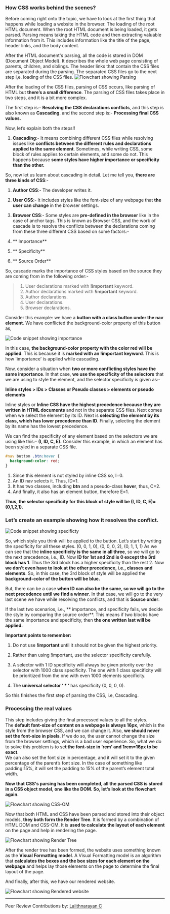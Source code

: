 ### How CSS works behind the scenes?

Before coming right onto the topic, we have to look at the first thing that happens while loading a website in the browser. The loading of the root HTML document. When the root HTML document is being loaded, it gets parsed. Parsing means taking the HTML code and then extracting valuable information from it. This includes information like the title of the page, header links, and the body content.

After the HTML document's parsing, all the code is stored in DOM (Document Object Model). It describes the whole web page consisting of parents, children, and siblings. The header links that contain the CSS files are separated during the parsing. The separated CSS files go to the next step i,e. loading of the CSS files.
![Flowchart showing Parsing](/engineering-education/how-css-works-behind-the-scenes/parsing.png)

After the loading of the CSS files, parsing of CSS occurs, like parsing of HTML but **there’s a small difference**. The parsing of CSS files takes place in two steps, and it is a bit more complex.

The first step is:- **Resolving the CSS declarations conflicts**, and this step is also known as **Cascading**.
and the second step is:- **Processing final CSS values.**

Now, let’s explain both the steps!!

1. **Cascading**:- It means combining different CSS files while resolving issues like **conflicts between the different rules and declarations applied to the same element**. Sometimes, while writing CSS, some block of rules applies to certain elements, and some do not. This happens because **some styles have higher importance or specificity than the other.**

So, now let us learn about cascading in detail.
Let me tell you, **there are three kinds of CSS**:-

1. **Author CSS**:- The developer writes it.
2. **User CSS**:- It includes styles like the font-size of any webpage that **the user can change** in the browser settings.
3. **Browser CSS**:- Some styles are **pre-defined in the browser** like in the case of anchor tags. This is known as Browser CSS, and the work of cascade is to resolve the conflicts between the declarations coming from these three different CSS based on some factors:-

1. ** Importance**
2. ** Specificity**
3. ** Source Order**

So, cascade marks the importance of CSS styles based on the source they are coming from in the following order:-

> 1. User declarations marked with **!important** keyword.
> 2. Author declarations marked with **!important** keyword.
> 3. Author declarations.
> 4. User declarations.
> 5. Browser declarations.

Consider this example: we have a **button with a class button under the nav element**. We have conflicted the background-color property of this button as,

![Code snippet showing importance](/engineering-education/how-css-works-behind-the-scenes/importance-code.png)

In this case, **the background-color property with the color red will be applied**. This is because it is **marked with an !important keyword**. This is how 'importance' is applied while cascading.

Now, consider a situation when **two or more conflicting styles have the same importance**. In that case, **we use the specificity of the selectors** that we are using to style the element, and the selector specificity is given as:-

**Inline styles > IDs > Classes or Pseudo classes > elements or pseudo elements**

Inline styles or **Inline CSS have the highest precedence because they are written in HTML documents** and not in the separate CSS files. Next comes when we select the element by its ID. Next is **selecting the element by its class, which has lower precedence than ID**. Finally, selecting the element by its name has the lowest precedence.

We can find the specificity of any element based on the selectors we are using like this:- **(I, ID, C, E).**
Consider this example, in which an element has been styled in a separate CSS file.

```css
#nav button .btn:hover {
  background-color: red;
}
```

1. Since this element is not styled by inline CSS so, I=0.
2. An ID nav selects it. Thus, ID=1.
3. It has two classes, including **btn** and a pseudo-class **hover**, thus, C=2.
4. And finally, it also has an element button, therefore E=1.

**Thus, the selector specificity for this block of style will be (I, ID, C, E)=(0,1,2,1).**

### Let’s create an example showing how it resolves the conflict.

![Code snippet showing specificty](/engineering-education/how-css-works-behind-the-scenes/specificity-code.png)

So, which style you think will be applied to the button. Let’s start by writing the specificity for all these styles.
(0, 0, 1, 0),
(0, 0, 0, 2),
(0, 1, 1, 1)
As we can see that the **inline specificity is the same in all three**, so we will go to the next precedence, i.e., ID. Now **ID for 1st and 2nd is 0 except the 3rd block has 1**. Thus the 3rd block has a higher specificity than the rest 2. Now **we don’t even have to look at the other precedence, i.e., classes and elements**.
So, in this case, the 3rd block of style will be applied the **background-color of the button will be blue.**

But, there can be a case **when ID can also be the same, so we will go to the next precedence until we find a winner**.
In that case, we will go to the very last scene we have while resolving the conflicts, and that is **Source order**.

If the last two scenarios, i.e., ** importance, and specificity fails, we decide the style by comparing the source order**. This means if two blocks have the same importance and specificity, then **the one written last will be applied.**

**Important points to remember:**

1. Do not use **!important** until it should not be given the highest priority.

2. Rather than using !important, use the selector specificity carefully.

3. A selector with 1 ID specificity will always be given priority over the selector with 1000 class specificity. The one with 1 class specificity will be prioritized from the one with even 1000 elements specificity.

4. The **universal selector ‘ \* ‘** has specificity (0, 0, 0, 0).

So this finishes the first step of parsing the CSS, i.e, Cascading.

### Processing the real values
   This step includes giving the final processed values to all the styles.<br>
   The **default font-size of content on a webpage is always 16px**, which is the style from the browser CSS, and we can change it.
   Also, **we should never set the font-size in pixels**. If we do so, the user cannot change the size from the browser settings, which is a bad user experience.
   So, what we do to solve this problem is to se**t the font-size in ‘rem’ and 1rem=16px to be exact**.<br>
   We can also set the font size in percentage, and it will set it to the given percentage of the parent’s font size.
   In the case of something like padding:15%, it will set the padding to 15% of the parent’s element total width.

**Now that CSS's parsing has been completed, all the parsed CSS is stored in a CSS object model, one like the DOM. So, let’s look at the flowchart again.**

![Flowchart showing CSS-OM](/engineering-education/how-css-works-behind-the-scenes/css-om.png)

Now that both HTML and CSS have been parsed and stored into their object models, **they both form the Render Tree**. It is formed by a combination of HTML DOM and CSS-OM. It is **used to calculate the layout of each element** on the page and help in rendering the page.

![Flowchart showing Render Tree](/engineering-education/how-css-works-behind-the-scenes/render-tree.png)

After the render tree has been formed, the website uses something known as the **Visual Formatting model**. A Visual Formatting model is an algorithm that **calculates the boxes and the box sizes for each element on the webpage** and helps lay those elements on the page to determine the final layout of the page.

And finally, after this, we have our rendered website.

![Flowchart showing Rendered website](/engineering-education/how-css-works-behind-the-scenes/rendered-website.png)


---
Peer Review Contributions by: [Lalithnarayan C](/engineering-education/authors/lalithnarayan-c/)
